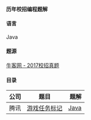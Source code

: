 #### 历年校招编程题解

#### 语言
Java

#### 题源
[牛客网 - 2017校招真题](https://www.nowcoder.com/ta/2017test)

#### 目录

| 公司 | 题目 | 题解 | 
| - | - | -: | 
| 腾讯 | [游戏任务标记](https://github.com/WavyPeng/CompanyProgramTest/blob/master/src/tencent/y2017/README.md) | [Java](https://github.com/WavyPeng/CompanyProgramTest/blob/master/src/tencent/y2017/GameTaskMark.java) |

